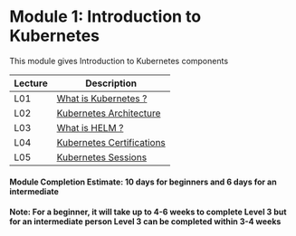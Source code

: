 # Module 1: Introduction to Kubernetes

This module gives Introduction to Kubernetes components 

| Lecture |   Description  |
|---------|----------------|
|  L01    | [What is Kubernetes ?](L01-Kubernetes.md)  |
|  L02    | [Kubernetes Architecture](L02-KubernetesArchitecture.md)  |
|  L03    | [What is HELM ?](L03-Helm.md)  |
|  L04    | [Kubernetes Certifications](L04-Certification.md)  |
|  L05    | [Kubernetes Sessions](L05-KubernetesSesssions.md)  |

#### Module Completion Estimate: 10 days for beginners and 6 days for an intermediate  

#### Note: For a beginner, it will take up to 4-6 weeks to complete Level 3 but for an intermediate person Level 3 can be completed within 3-4 weeks  
